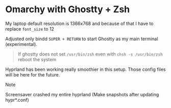  # Omarchy with Ghostty + Zsh

My laptop default resolution is 1366x768 and because of that I have to replace ```font_size``` to 12

Adjusted only bindd ```SUPER + RETURN``` to start Ghostty as my main terminal (experimental).
 > If ghostty does not set  ```/usr/bin/zsh``` even with ```chsh -s /usr/bin/zsh``` reboot the system

Hyprland has been working really smoothier in this setup. Those config files will be here for the future.

> [!NOTE]
> Screensaver crashed my entire hyprland (Make snapshots after updating hypr*.conf)
